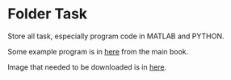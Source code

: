 # Folder Task

Store all task, especially program code in MATLAB and PYTHON.

Some example program is in [here](https://github.com/tobybreckon/solomon-breckon-book) from the main book.

Image that needed to be downloaded is in [here](https://www.fundipbook.com/materials/).